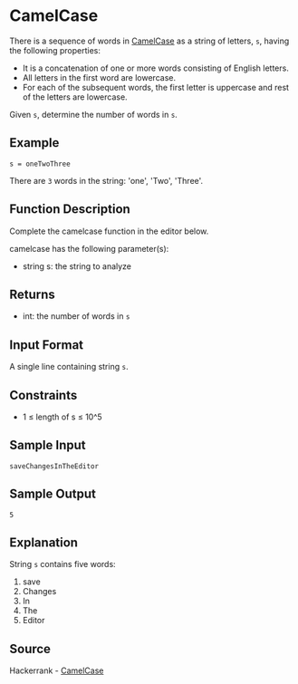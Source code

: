 # CamelCase

There is a sequence of words in [CamelCase](https://en.wikipedia.org/wiki/CamelCase) as a string of letters, `s`, having the following properties:

- It is a concatenation of one or more words consisting of English letters.
- All letters in the first word are lowercase.
- For each of the subsequent words, the first letter is uppercase and rest of the letters are lowercase.

Given `s`, determine the number of words in `s`.

## Example

```
s = oneTwoThree
```

There are `3` words in the string: 'one', 'Two', 'Three'.

## Function Description

Complete the camelcase function in the editor below.

camelcase has the following parameter(s):

- string s: the string to analyze

## Returns

- int: the number of words in `s`

## Input Format

A single line containing string `s`.

## Constraints

- 1 ≤ length of s ≤ 10^5

## Sample Input

```
saveChangesInTheEditor
```

## Sample Output

```
5
```

## Explanation

String `s` contains five words:

1. save
2. Changes
3. In
4. The
5. Editor

## Source

Hackerrank - [CamelCase](https://www.hackerrank.com/challenges/camelcase/problem)
